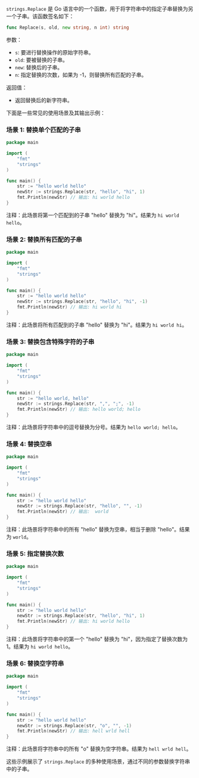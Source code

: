 `strings.Replace` 是 Go 语言中的一个函数，用于将字符串中的指定子串替换为另一个子串。该函数签名如下：

```go
func Replace(s, old, new string, n int) string
```

参数：
- `s`: 要进行替换操作的原始字符串。
- `old`: 要被替换的子串。
- `new`: 替换后的子串。
- `n`: 指定替换的次数，如果为 -1，则替换所有匹配的子串。

返回值：
- 返回替换后的新字符串。

下面是一些常见的使用场景及其输出示例：

### 场景 1: 替换单个匹配的子串

```go
package main

import (
	"fmt"
	"strings"
)

func main() {
	str := "hello world hello"
	newStr := strings.Replace(str, "hello", "hi", 1)
	fmt.Println(newStr) // 输出: hi world hello
}
```

注释：此场景将第一个匹配到的子串 "hello" 替换为 "hi"。结果为 `hi world hello`。

### 场景 2: 替换所有匹配的子串

```go
package main

import (
	"fmt"
	"strings"
)

func main() {
	str := "hello world hello"
	newStr := strings.Replace(str, "hello", "hi", -1)
	fmt.Println(newStr) // 输出: hi world hi
}
```

注释：此场景将所有匹配到的子串 "hello" 替换为 "hi"。结果为 `hi world hi`。

### 场景 3: 替换包含特殊字符的子串

```go
package main

import (
	"fmt"
	"strings"
)

func main() {
	str := "hello world, hello"
	newStr := strings.Replace(str, ",", ";", -1)
	fmt.Println(newStr) // 输出: hello world; hello
}
```

注释：此场景将字符串中的逗号替换为分号。结果为 `hello world; hello`。

### 场景 4: 替换空串

```go
package main

import (
	"fmt"
	"strings"
)

func main() {
	str := "hello world hello"
	newStr := strings.Replace(str, "hello", "", -1)
	fmt.Println(newStr) // 输出:  world 
}
```

注释：此场景将字符串中的所有 "hello" 替换为空串，相当于删除 "hello"。结果为 ` world `。

### 场景 5: 指定替换次数

```go
package main

import (
	"fmt"
	"strings"
)

func main() {
	str := "hello world hello"
	newStr := strings.Replace(str, "hello", "hi", 1)
	fmt.Println(newStr) // 输出: hi world hello
}
```

注释：此场景将字符串中的第一个 "hello" 替换为 "hi"，因为指定了替换次数为 1。结果为 `hi world hello`。

### 场景 6: 替换空字符串

```go
package main

import (
	"fmt"
	"strings"
)

func main() {
	str := "hello world hello"
	newStr := strings.Replace(str, "o", "", -1)
	fmt.Println(newStr) // 输出: hell wrld hell
}
```

注释：此场景将字符串中的所有 "o" 替换为空字符串。结果为 `hell wrld hell`。

这些示例展示了 `strings.Replace` 的多种使用场景，通过不同的参数替换字符串中的子串。